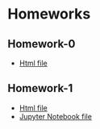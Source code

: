 # Homeworks

## Homework-0
- [Html file](HW0/Homework_0.html)

## Homework-1
- [Html file](HW1/HW1.html)
- [Jupyter Notebook file](HW1/HW1.ipynb)

